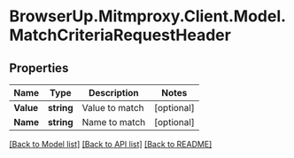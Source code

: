 # BrowserUp.Mitmproxy.Client.Model.MatchCriteriaRequestHeader

## Properties

Name | Type | Description | Notes
------------ | ------------- | ------------- | -------------
**Value** | **string** | Value to match | [optional] 
**Name** | **string** | Name to match | [optional] 

[[Back to Model list]](../README.md#documentation-for-models) [[Back to API list]](../README.md#documentation-for-api-endpoints) [[Back to README]](../README.md)

